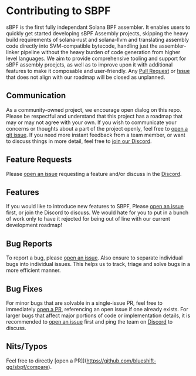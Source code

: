 # Contributing to SBPF
sBPF is the first fully independant Solana BPF assembler. It enables users to quickly get started developing sBPF Assembly projects, skipping the heavy build requirements of solana-rust and solana-llvm and translating assembly code directly into SVM-compatible bytecode, handling just the assembler-linker pipeline without the heavy burden of code generation from higher level languages. We aim to provide comprehensive tooling and support for sBPF assembly proejcts, as well as to improve upon it with additional features to make it composable and user-friendly. Any [Pull Request](https://github.com/blueshift-gg/sbpf/pulls) or [Issue](https://github.com/blueshift-gg/sbpf/issues) that does not align with our roadmap will be closed as unplanned.

## Communication
As a community-owned project, we encourage open dialog on this repo. Please be respectful and understand that this project has a roadmap that may or may not agree with your own. If you wish to communicate your concerns or thoughts about a part of the project openly, feel free to [open a git issue](https://github.com/blueshift-gg/sbpf/issues/new). If you need more instant feedback from a team member, or want to discuss things in more detail, feel free to [join our Discord](https://discord.blueshift.gg).

## Feature Requests
Please [open an issue](https://github.com/blueshift-gg/sbpf/issues/new) requesting a feature and/or discuss in the [Discord](https://discord.blueshift.gg).

## Features
If you would like to introduce new features to SBPF, Please [open an issue](https://github.com/blueshift-gg/sbpf/issues/new) first, or join the Discord to discuss. We would hate for you to put in a bunch of work only to have it rejected for being out of line with our current development roadmap!

## Bug Reports
To report a bug, please [open an issue](https://github.com/blueshift-gg/sbpf/issues/new). Also ensure to separate individual bugs into individual issues. This helps us to track, triage and solve bugs in a more efficient manner.

## Bug Fixes
For minor bugs that are solvable in a single-issue PR, feel free to immediately [open a PR](https://github.com/blueshift-gg/sbpf/compare), referencing an open issue if one already exists. For larger bugs that affect major portions of code or implementation details, it is recommended to [open an issue](https://github.com/blueshift-gg/sbpf/issues/new) first and ping the team on [Discord](https://discord.blueshift.gg) to discuss.

## Nits/Typos
Feel free to directly [open a PR]](https://github.com/blueshift-gg/sbpf/compare).
